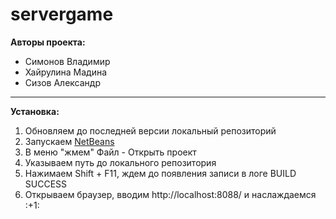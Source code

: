 # servergame
<b>Авторы проекта:</b><br><ul>
<li>Симонов Владимир</li>
<li>Хайрулина Мадина</li>
<li>Сизов Александр</li></ul>
<hr>
<b>Установка:</b><ol>
<li>Обновляем до последней версии локальный репозиторий</li>
<li>Запускаем <a href="https://netbeans.org/downloads/">NetBeans</a></li>
<li>В меню "жмем" Файл - Открыть проект</li>
<li>Указываем путь до локального репозитория</li>
<li>Нажимаем Shift + F11, ждем до появления записи в логе BUILD SUCCESS</li>
<li>Открываем браузер, вводим http://localhost:8088/ и наслаждаемся :+1:</li>
</ol>